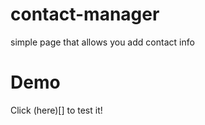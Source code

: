# contact-manager

simple page that allows you add contact info

# Demo

Click (here)[] to test it!
